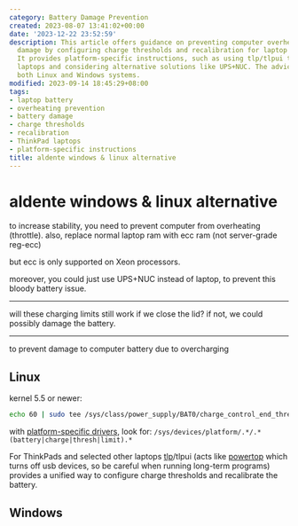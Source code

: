 ```yaml
---
category: Battery Damage Prevention
created: 2023-08-07 13:41:02+00:00
date: '2023-12-22 23:52:59'
description: This article offers guidance on preventing computer overheating and battery
  damage by configuring charge thresholds and recalibration for laptop batteries.
  It provides platform-specific instructions, such as using tlp/tlpui tools on ThinkPad
  laptops and considering alternative solutions like UPS+NUC. The advice applies to
  both Linux and Windows systems.
modified: 2023-09-14 18:45:29+08:00
tags:
- laptop battery
- overheating prevention
- battery damage
- charge thresholds
- recalibration
- ThinkPad laptops
- platform-specific instructions
title: aldente windows & linux alternative
---
```


# aldente windows & linux alternative

to increase stability, you need to prevent computer from overheating (throttle). also, replace normal laptop ram with ecc ram (not server-grade reg-ecc)

but ecc is only supported on Xeon processors.

moreover, you could just use UPS+NUC instead of laptop, to prevent this bloody battery issue.

----

will these charging limits still work if we close the lid? if not, we could possibly damage the battery.

----

to prevent damage to computer battery due to overcharging

## Linux

kernel 5.5 or newer:

```bash
echo 60 | sudo tee /sys/class/power_supply/BAT0/charge_control_end_threshold
```

with [platform-specific drivers](https://unix.stackexchange.com/questions/48534/how-to-adjust-charging-thresholds-of-laptop-battery), look for: `/sys/devices/platform/.*/.*(battery|charge|thresh|limit).*`

For ThinkPads and selected other laptops [tlp](https://linrunner.de/tlp)/tlpui (acts like [powertop](https://01.org/powertop/) which turns off usb devices, so be careful when running long-term programs) provides a unified way
 to configure charge thresholds and recalibrate the battery.


## Windows
